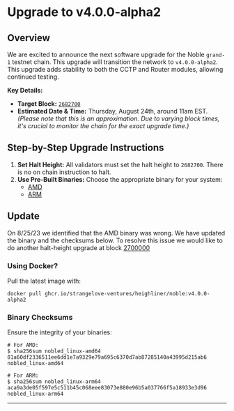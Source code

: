 # Upgrade to v4.0.0-alpha2

## Overview

We are excited to announce the next software upgrade for the Noble `grand-1` testnet chain. This upgrade will transition the network to `v4.0.0-alpha2`. This upgrade adds stability to both the CCTP and Router modules, allowing continued testing.

**Key Details:**
- **Target Block:** [`2682700`](https://testnet.mintscan.io/noble-testnet/blocks/2682700)
- **Estimated Date & Time:** Thursday, August 24th, around 11am EST. *(Please note that this is an approximation. Due to varying block times, it's crucial to monitor the chain for the exact upgrade time.)*

## Step-by-Step Upgrade Instructions

1. **Set Halt Height:** All validators must set the halt height to `2682700`. There is no on chain instruction to halt.
2. **Use Pre-Built Binaries:** Choose the appropriate binary for your system:
   - [AMD](./nobled_linux-amd64)
   - [ARM](./nobled_linux-arm64)

## Update
On 8/25/23 we identified that the AMD binary was wrong. We have updated the binary and the checksums below. To resolve this issue we would like to do another halt-height upgrade at block [2700000](https://testnet.mintscan.io/noble-testnet/blocks/2700000)

### Using Docker?

Pull the latest image with:

```shell
docker pull ghcr.io/strangelove-ventures/heighliner/noble:v4.0.0-alpha2
```

### Binary Checksums

Ensure the integrity of your binaries:

```shell
# For AMD:
$ sha256sum nobled_linux-amd64
81a60df2336511ee6dd1e7a9329e79a695c6370d7ab87285140a43995d215ab6  nobled_linux-amd64

# For ARM:
$ sha256sum nobled_linux-arm64
aca9a3de05f597e5c511b45c068eee83073e880e96b5a037766f5a18933e3d96  nobled_linux-arm64
```

---
